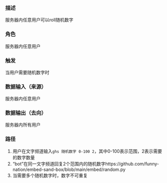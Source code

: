### 描述

服务器内任意用户可以roll随机数字

### 角色

服务器内任意用户

### 触发

当用户需要随机数字时

### 数据输入（来源）

服务器内任意用户

### 数据输出（去向）

服务器内所有用户

### 路径

1. 用户在文字频道输入```ghs 随机数字 0-100 2```，其中0-100表示范围，2表示需要的数字数量
2. “bot”在同一文字频道回复2个范围内的随机数字https://github.com/funny-nation/embed-sand-box/blob/main/embed/random.py
3. 当需要多个随机数字时，数字不可重复


